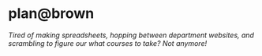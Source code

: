 # plan@brown

*Tired of making spreadsheets, hopping between department websites, and scrambling to figure our what courses to take? Not anymore!*

